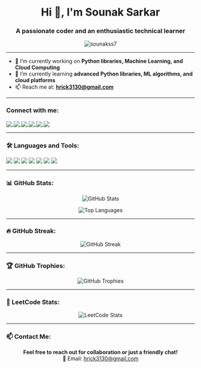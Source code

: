 <h1 align="center">Hi 👋, I'm Sounak Sarkar</h1>
<h3 align="center">A passionate coder and an enthusiastic technical learner</h3>

<p align="center">
  <img src="https://komarev.com/ghpvc/?username=sounakss7&label=Profile%20views&color=blueviolet&style=flat" alt="sounakss7" />
</p>

---

- 🔭 I’m currently working on **Python libraries, Machine Learning, and Cloud Computing**
- 🌱 I’m currently learning **advanced Python libraries, ML algorithms, and cloud platforms**
- 📫 Reach me at: **hrick3130@gmail.com**

---

<h3 align="left">Connect with me:</h3>
<p align="left">
  <a href="https://linkedin.com/in/sounak-sarkar" target="blank">
    <img align="center" src="https://img.shields.io/badge/-LinkedIn-0A66C2?style=for-the-badge&logo=linkedin&logoColor=white" />
  </a>
  <a href="https://kaggle.com/sounakss7" target="blank">
    <img align="center" src="https://img.shields.io/badge/-Kaggle-20BEFF?style=for-the-badge&logo=kaggle&logoColor=white" />
  </a>
  <a href="https://instagram.com/sounakss7" target="blank">
    <img align="center" src="https://img.shields.io/badge/-Instagram-E4405F?style=for-the-badge&logo=instagram&logoColor=white" />
  </a>
  <a href="https://www.leetcode.com/sounakss7" target="blank">
    <img align="center" src="https://img.shields.io/badge/-LeetCode-FFA116?style=for-the-badge&logo=leetcode&logoColor=black" />
  </a>
  <a href="https://www.hackerearth.com/@sounaks139" target="blank">
    <img align="center" src="https://img.shields.io/badge/-Hackerearth-323754?style=for-the-badge&logo=hackerearth&logoColor=white" />
  </a>
  <a href="https://auth.geeksforgeeks.org/user/sounak05zc" target="blank">
    <img align="center" src="https://img.shields.io/badge/-GeeksforGeeks-0F9D58?style=for-the-badge&logo=geeksforgeeks&logoColor=white" />
  </a>
</p>

---

### 🛠️ Languages and Tools:

<p align="left">
  <img src="https://img.shields.io/badge/-Python-3776AB?style=for-the-badge&logo=python&logoColor=white"/>
  <img src="https://img.shields.io/badge/-Java-007396?style=for-the-badge&logo=java&logoColor=white"/>
  <img src="https://img.shields.io/badge/-C-00599C?style=for-the-badge&logo=c&logoColor=white"/>
  <img src="https://img.shields.io/badge/-OpenCV-5C3EE8?style=for-the-badge&logo=opencv&logoColor=white"/>
  <img src="https://img.shields.io/badge/-Pandas-150458?style=for-the-badge&logo=pandas&logoColor=white"/>
  <img src="https://img.shields.io/badge/-Scikit--learn-F7931E?style=for-the-badge&logo=scikit-learn&logoColor=white"/>
  <img src="https://img.shields.io/badge/-Google%20Cloud-4285F4?style=for-the-badge&logo=googlecloud&logoColor=white"/>
</p>

---

### 📊 GitHub Stats:

<p align="center">
  <img src="https://github-readme-stats.vercel.app/api?username=sounakss7&show_icons=true&theme=radical" alt="GitHub Stats"/>
</p>

<p align="center">
  <img src="https://github-readme-stats.vercel.app/api/top-langs/?username=sounakss7&layout=compact&theme=radical" alt="Top Languages"/>
</p>

---

### 🔥 GitHub Streak:

<p align="center">
  <img src="https://github-readme-streak-stats.herokuapp.com/?user=sounakss7&theme=radical" alt="GitHub Streak"/>
</p>

---

### 🏆 GitHub Trophies:

<p align="center">
  <img src="https://github-profile-trophy.vercel.app/?username=sounakss7&theme=radical" alt="GitHub Trophies"/>
</p>

---

### 🧠 LeetCode Stats:

<p align="center">
  <img src="https://leetcard.jacoblin.cool/sounakss7?theme=dark&font=Noto%20Sans%20Saurashtra&ext=activity" alt="LeetCode Stats"/>
</p>

---


### 📫 Contact Me:

<p align="center">
  <strong>Feel free to reach out for collaboration or just a friendly chat!</strong><br/>
  📧 Email: <a href="mailto:hrick3130@gmail.com">hrick3130@gmail.com</a>
</p>
